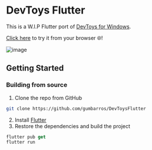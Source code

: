 # DevToys Flutter 
This is a W.I.P Flutter port of [DevToys for Windows](https://github.com/veler/DevToys).

[Click here](https://gumbarros.github.io/DevToysFlutter) to try it from your browser 🌐!

![image](https://user-images.githubusercontent.com/52143624/194722103-a0189544-9aab-4ca4-a91e-9c9f17b7e5e3.png)

## Getting Started

### Building from source

1. Clone the repo from GitHub
```sh
git clone https://github.com/gumbarros/DevToysFlutter
```
2. Install [Flutter](https://docs.flutter.dev/get-started/install/linux)
3. Restore the dependencies and build the project
```dart
flutter pub get
flutter run
```

